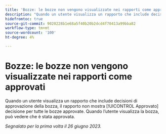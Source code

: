 ```yaml
---
title: 'Bozze: le bozze non vengono visualizzate nei rapporti come approvati'
description: "Quando un utente visualizza un rapporto che include decisioni di approvazione della bozza, il rapporto non mostra la decisione Approvata per tutte le bozze approvate. Quando l’utente visualizza la bozza, può vedere che è stata approvata."
hidefromtoc: true
source-git-commit: 9020228b1e68a5f40b20b2dcd4f70413a99bba82
workflow-type: tm+mt
source-wordcount: '100'
ht-degree: 4%

---
```



# Bozze: le bozze non vengono visualizzate nei rapporti come approvati

Quando un utente visualizza un rapporto che include decisioni di approvazione della bozza, il rapporto non mostra [!UICONTROL Approvato] decisione per tutte le bozze approvate. Quando l’utente visualizza la bozza, può vedere che è stata approvata.

_Segnalato per la prima volta il 26 giugno 2023._
